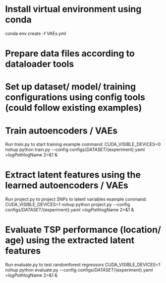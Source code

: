 # Install virtual environment using conda
conda env create -f VAEs.yml
# Prepare data files according to dataloader tools
# Set up dataset/ model/ training configurations using config tools (could follow existing examples)
# Train autoencoders / VAEs 
Run train.py to start training
example command:
CUDA_VISIBLE_DEVICES=0 nohup python train.py --config configs/${DATASET}/${experiment}.yaml >$logPath$logName 2>&1 &
# Extract latent features using the learned autoencoders / VAEs
Run project.py to project SNPs to latent variables
example command:
CUDA_VISIBLE_DEVICES=1 nohup python project.py --config configs/${DATASET}/${experiment}.yaml >$logPath$logName 2>&1 &
# Evaluate TSP performance (location/ age) using the extracted latent features
Run evaluate.py to test randomforest regressors
CUDA_VISIBLE_DEVICES=1 nohup python evaluate.py --config configs/${DATASET}/${experiment}.yaml >$logPath$logName 2>&1 &


